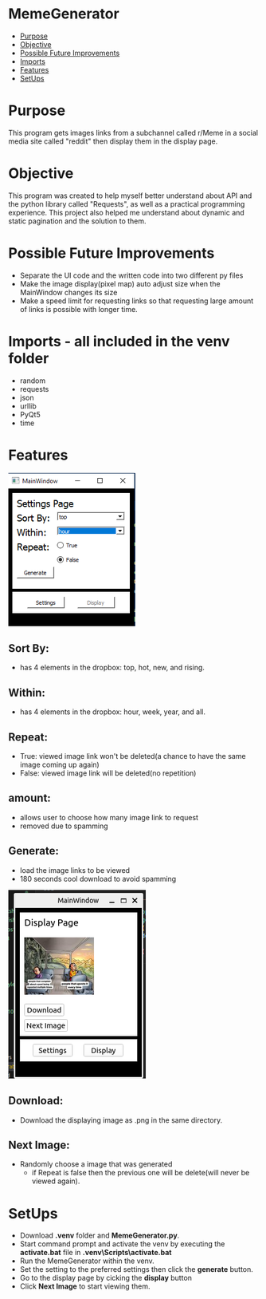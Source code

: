 # MemeGenerator

* [Purpose](#Purpose)
* [Objective](#Objective)
* [Possible Future Improvements](#Possible-Future-Improvements)
* [Imports](#Imports)
* [Features](#Features)
* [SetUps](#SetUps)

# Purpose
This program gets images links from a subchannel called r/Meme in a social media site called "reddit" then display them in the display page.

# Objective
This program was created to help myself better understand about API and the python library called "Requests", as well as a practical programming experience. This project also helped me understand about dynamic and static pagination and the solution to them.

# Possible Future Improvements
* Separate the UI code and the written code into two different py files
* Make the image display(pixel map) auto adjust size when the MainWindow changes its size
* Make a speed limit for requesting links so that requesting large amount of links is possible with longer time.

# Imports - all included in the venv folder
* random
* requests
* json
* urllib
* PyQt5
* time

# Features
![alt text](https://github.com/jianleliu/MemeGenerator/blob/main/img/setting_page.png)
  ## Sort By:
  * has 4 elements in the dropbox: top, hot, new, and rising.

  ## Within:
  * has 4 elements in the dropbox: hour, week, year, and all.

  ## Repeat:
  * True: viewed image link won't be deleted(a chance to have the same image coming up again)
  * False: viewed image link will be deleted(no repetition)

  ## amount:
  * allows user to choose how many image link to request
  * removed due to spamming

  ## Generate:
  * load the image links to be viewed
  * 180 seconds cool download to avoid spamming

  ![alt text](https://github.com/jianleliu/MemeGenerator/blob/main/img/display_page.png)
  ## Download:
  * Download the displaying image as .png in the same directory.
  
  ## Next Image:
  * Randomly choose a image that was generated
    * if Repeat is false then the previous one will be delete(will never be viewed again).

# SetUps
* Download **.venv** folder and **MemeGenerator.py**.
* Start command prompt and activate the venv by executing the **activate.bat** file in **.venv\Scripts\activate.bat**
* Run the MemeGenerator within the venv.
* Set the setting to the preferred settings then click the **generate** button.
* Go to the display page by cicking the **display** button
* Click **Next Image** to start viewing them.
